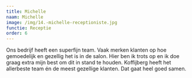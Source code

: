 ```yaml
---
title: Michelle
naam: Michelle
image: /img/14.-michelle-receptioniste.jpg
functie: Receptie
order: 6
---
```


Ons bedrijf heeft een superfijn team. Vaak merken klanten op hoe gemoedelijk en gezellig het is in de salon. Hier ben ik trots op en ik doe graag extra mijn best om dit in stand te houden. Koffijberg heeft het allerbeste team én de meest gezellige klanten. Dat gaat heel goed samen. 